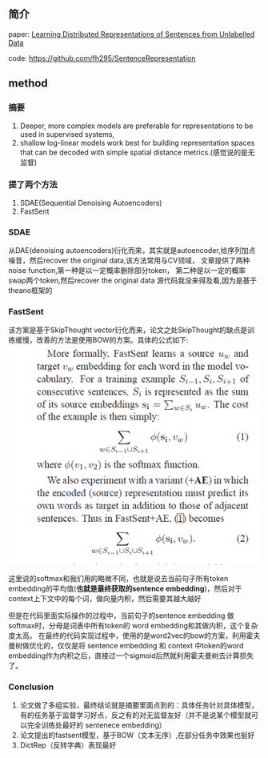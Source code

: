 ## 简介 
paper: [Learning Distributed Representations of Sentences from Unlabelled Data](https://arxiv.org/abs/1602.03483)

code: https://github.com/fh295/SentenceRepresentation

## method  

### 摘要  
1. Deeper, more complex models are preferable for representations to be used in supervised systems,
2. shallow log-linear models work best for building representation spaces that can be decoded with simple spatial distance metrics.(感觉说的是无监督)
### 提了两个方法
1. SDAE(Sequential Denoising Autoencoders)
2. FastSent

### SDAE
从DAE(denoising autoencoders)衍化而来，其实就是autoencoder,给序列加点噪音，然后recover the original data,该方法常用与CV领域，
文章提供了两种noise function,第一种是以一定概率删除部分token， 第二种是以一定的概率swap两个token,然后recover the original data
源代码我没来得及看,因为是基于theano框架的
### FastSent
该方案是基于SkipThought vector衍化而来，论文之处SkipThought的缺点是训练缓慢，改善的方法是使用BOW的方案。具体的公式如下:
<img src="./images/fastsent1.png"/>  

这里说的softmax和我们用的略微不同，也就是说去当前句子所有token embedding的平均值(**也就是最终获取的sentence embedding**)，然后对于context上下文中的每个词，做向量内积，然后需要其越大越好

但是在代码里面实际操作的过程中，当前句子的sentence embedding 做softmax时，分母是词表中所有token的 word embedding和其做内积，这个复杂度太高。
在最终的代码实现过程中，使用的是word2vec的bow的方案，利用霍夫曼树做优化的，仅仅是将 sentence embedding 和 context 中token的word embedding作为内积之后，直接过一个sigmoid后然就利用霍夫曼树去计算损失了。  


### Conclusion
1. 论文做了多组实验，最终结论就是摘要里面点到的：具体任务针对具体模型，有的任务基于监督学习好点，反之有的对无监督友好（并不是说某个模型就可以完全训练处最好的 sentenece embedding）
2. 论文提出的fastsent模型，基于BOW（文本无序）,在部分任务中效果也挺好
3. DictRep（反转字典）表现最好